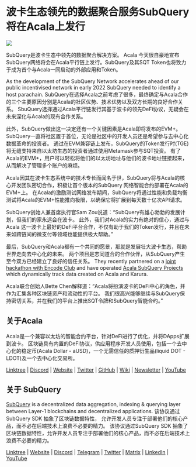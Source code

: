 # 波卡生态领先的数据聚合服务SubQuery将在Acala上发行

![](https://miro.medium.com/max/2400/1*kj_-zZcjeYdYIZVy1atYOg.gif)

SubQuery是波卡生态中领先的数据聚合解决方案。 Acala 今天很自豪地宣布SubQuery网络将会在Acala平行链上发行。SubQuery及其SQT Token也将致力于成为首个与Acala一同启动的外部应用和Token。

As the development of the SubQuery Network accelerates ahead of our public incentivised network in early 2022 SubQuery needed to identify a host parachain. SubQuery在选择Acala之前考虑了很多，最终确定与Acala合作的三个主要原因分别是Acala的社区优势、技术优势以及双方长期的良好合作关系。 SbuQuery选择通过Acala平行链发行其基于波卡的领先DeFi协议，无疑会在未来深化与Acala的现有合作关系。

此外，SubQuery做出这一决定还有一个关键因素是Acala即将发布的EVM+。 SubQuery一直将社区置于首位，无论是社区中的开发人员还是希望参与去中心化数据革命的投资者。 通过在EVM兼容链上发布，SubQuery的Token发行时(TGE)将无缝支持来自以太坊生态的投资者通过使用Metamask参与SQT投资。 有了Acala的EVM+，用户可以轻松将他们的以太坊地址与他们的波卡地址链接起来，从而解决了管理多个账户的麻烦。

Acala因其在波卡生态系统中的技术专长而闻名于世，SubQuery将与Acala的核心开发团队密切合作，积极让首个版本的SubQuery 网络智能合约部署在Acala的EVM+上。 在Acala的激励测试网络发布期间，SubQuery将通过性能和负载均衡测试将Acala的EVM+性能推向极限，以确保它将扩展到每天数十亿次API请求。

SubQuery创始人兼首席执行官Sam Zou说道：“SubQuery有雄心勃勃的发展计划，但我们的家永远会在波卡。 此外，我们对Acala的实力有绝对的信心，通过与Acala 这一波卡上最好的DeFi平台合作，不仅有助于我们的Token发行，并且在未来如跨链间的微支付等领域也能提供极大帮助。”

最后，SubQuery和Acala都有一个共同的愿景，那就是发展壮大波卡生态，帮助世界走向去中心化的未来。 两个项目是志同道合的合作伙伴，从SubQuery产生至今双方已经建立了良好的信任关系。 They recently partnered on a [joint hackathon with Encode Club](https://medium.com/encode-club/polkadot-hack-challenges-7cfeba1a4c0e) and have operated [Acala SubQuery Projects](../customer_announcements/20210316-SubQuery-Integrates-Acala-to-Aggregate-and-Serve-DeFi-Data-to-Polkadot-and-Kusama-Builders.md) which dynamically track data created on Acala and Karura.

Acala联合创始人Bette Chen解释道：“Acala将扮演波卡的DeFi中心的角色，并作为汇集各种区块链资产和流动性的平台。 我们很高兴能够继续与SubQuery保持密切关系，并在我们的平台上推出SQT令牌和SubQuery智能合约。”

## 关于Acala

Acala是一个兼容以太坊的智能合约平台，针对DeFi进行了优化，并将DApps扩展到波卡。 区块链具有内置的DeFi协议，供应用程序开发人员使用，包括一个去中心化的稳定币(Acala Dollar - aUSD)，一个无需信任的质押衍生品(liquid DOT - LDOT)及一个去中心化交易所。

[Linktree](https://linktr.ee/acalanetwork) | [Discord](https://discord.gg/vdbFVCH) | [Website](https://acala.network/) | [Twitter](https://twitter.com/AcalaNetwork) | [GitHub](https://github.com/AcalaNetwork/Acala) | [Wiki](https://github.com/AcalaNetwork/Acala/wiki) | [Newsletter](https://share.hsforms.com/1X9RxkXk-R62I0VNbATaDXw4h8qc) | [YouTube](http://youtube.com/c/acalanetwork)

## 关于 SubQuery

[SubQuery](https://subquery.network/) is a decentralized data aggregation, indexing & querying layer between Layer-1 blockchains and decentralized applications. 该协议通过SubQuery SDK 抽象了区块链数据特性， 允许开发人员专注于部署他们的核心产品，而不必在后端技术上浪费不必要的精力。 该协议通过SubQuery SDK 抽象了区块链数据特性，允许开发人员专注于部署他们的核心产品，而不必在后端技术上浪费不必要的精力。

​​[Linktree](https://linktr.ee/subquerynetwork) | [Website](https://subquery.network/) | [Discord](https://discord.com/invite/78zg8aBSMG) | [Telegram](https://t.me/subquerynetwork) | [Twitter](https://twitter.com/subquerynetwork) | [Matrix](https://matrix.to/#/#subquery:matrix.org) | [LinkedIn](https://www.linkedin.com/company/subquery) | [YouTube](https://www.youtube.com/channel/UCi1a6NUUjegcLHDFLr7CqLw)
